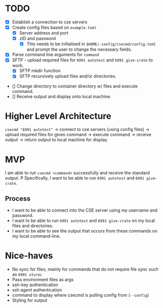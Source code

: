 # TODO

- [x] Establish a connection to cse servers
- [x] Create config files based on `example.toml`
  - [x] Server address and port
  - [x] zID and password
    - [x] This needs to be initialised in `$HOME/.config/csecmd/config.toml` and prompt
          the user to change the necessary fields.
- [x] Parse command line arguments for `command`
- [x] SFTP - upload required files for `6991 autotest` and `6991 give-crate` to work.
  - [x] SFTP mkdir function
  - [x] SFTP recursively upload files and/or directories.
- [] Change directory to container directory w/ files and execute command.
- [] Receive output and display onto local machine.

# Higher Level Architecture

`csecmd "6991 autotest"` -> connect to cse servers (using config files) ->
upload required files for given command -> execute command -> receive output ->
return output to local machine for display

# MVP

I am able to run `csecmd <command>` successfully and receive the standard output.
P
Specifically, I want to be able to run `6991 autotest` and `6991 give-crate`.

## Process

- I want to be able to connect into the CSE server using my username and password.
- I want to be able to run `6991 autotest` and `6991 give-crate` on my local
  files and directories.
- I want to be able to see the output that occurs from these commands on my
  local command-line.

# Nice-haves

- No sync for files; mainly for commands that do not require file sync such as
  `6991 sturec`
- Pass environment files as args
- ssh-key authentication
- ssh agent authentication
- command to display where csecmd is pulling config from (`--config`)
- Styling for output
